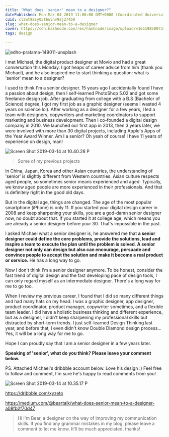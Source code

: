 ```yaml
---
title: "What does 'senior' mean to a designer?"
datePublished: Mon Mar 04 2019 11:00:00 GMT+0000 (Coordinated Universal Time)
cuid: cl2wt98sy05t6u5nv9aj274b0
slug: what-does-senior-mean-to-a-designer
cover: https://cdn.hashnode.com/res/hashnode/image/upload/v1651985007341/WqxK03tkW.jpg
tags: design

---
```


![edho-pratama-149011-unsplash](https://i.imgur.com/YWHsV43.jpg)


I met Michael, the digital product designer at Movio and had a great conversation this Monday. I got heaps of career advice from him (thank you Michael), and he also inspired me to start thinking a question: what is 'senior' mean to a designer?

I used to think I'm a senior designer. 15 years ago I accidentally found I have a passion about design, then I self-learned PhotoShop 5.02 and got some freelance design job. After graduating from college with a B.S (Bachelor of Science) degree, I got my first job as a graphic designer (seems I wasted 4 years on science lol). After working as a designer for a few years, I led a team with designers, copywriters and marketing coordinators to support marketing and business development. Then I co-founded a digital design company in 2010. We launched our first app in 2013, then 3 years later, we were involved with more than 30 digital projects, including Apple's Apps of the Year Award Winner. Am I a senior? Oh yeah of course! I have 11 years of experience on design, man!

![Screen Shot 2019-03-14 at 10.40.28 P](https://i.imgur.com/ZCUdl5z.jpg)
> Some of my previous projects

In China, Japan, Korea and other Asian countries, the understanding of 'senior' is slightly different from Western countries. Asian culture respects aged people, so sometimes senior means experienced and aged. Typically, we know aged people are more experienced in their professionals. And that is definitely right in the good old days.

But in the digital age, things are changed. The age of the most popular smartphone (iPhone) is only 11. If you started your digital design career in 2008 and keep sharpening your skills, you are a god-damn senior designer now, no doubt about that. If you started it at college age, which means you are already a senior designer before your 30. That's impossible in the past.

I asked Michael what a senior designer is, he answered me that **a senior designer could define the core problems, provide the solutions, lead and inspire a team to execute the plan until the problem is solved**. **A senior designer not only can design but also can encourage, persuade and convince people to accept the solution and make it become a real product or service.** He has a long way to go.

Now I don't think I'm a senior designer anymore. To be honest, consider the fast trend of digital design and the fast developing pace of design tools, I can only regard myself as an intermediate designer. There's a long way for me to go too.

When I review my previous career, I found that I did so many different things and had many hats on my head. I was a graphic designer, app designer, product coordinator, product manager, copywriter sometimes, and a flexible team leader. I did have a holistic business thinking and different experience, but as a designer, I didn't keep sharpening my professional skills but distracted by short-term trends. I just self-learned Design Thinking last year, and before that, I even didn't know Double Diamond design process... Yes, it will be a long way for me to go.

Hope I can proudly say that I am a senior designer in a few years later.

**Speaking of 'senior', what do you think? Please leave your comment below.**

PS. Attached Michael's dribbble account below. Love his design :) Feel free to follow and comment, I'm sure he's happy to read comments from you!

![Screen Shot 2019-03-14 at 10.35.17 P](https://i.imgur.com/ytUxCfY.jpg)

https://dribbble.com/xyzeto

https://medium.com/@beartalk/what-does-senior-mean-to-a-designer-a08fb2f70d47

> Hi I'm Bear, a designer on the way of improving my communication skills. If you find any grammar mistakes in my blog, please leave a comment to let me know. It'll be much appreciated, thanks!
